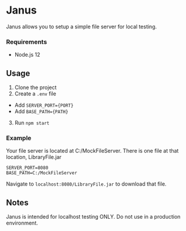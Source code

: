 # Janus

Janus allows you to setup a simple file server for local testing.

### Requirements

* Node.js 12

## Usage

1. Clone the project
2. Create a `.env` file
  - Add `SERVER_PORT={PORT}`
  - Add `BASE_PATH={PATH}`
3. Run `npm start`

### Example

Your file server is located at C:/MockFileServer. There is one file at that location, LibraryFile.jar

```properties
SERVER_PORT=8080
BASE_PATH=C:/MockFileServer
```

Navigate to `localhost:8080/LibraryFile.jar` to download that file.

## Notes

Janus is intended for localhost testing ONLY. Do not use in a production environment.